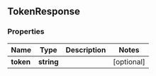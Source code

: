 ## TokenResponse

### Properties
Name | Type | Description | Notes
------------ | ------------- | ------------- | -------------
**token** | **string** |  | [optional] 


